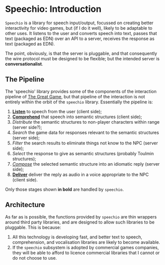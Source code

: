 # Speechio: Introduction

`Speechio` is a library for speech input/output, focussed on creating better
interactivity for video games, but (if I do it well), likely to be adaptable
to other uses. It listens to the user and converts speech into text, passes that text (packaged as EDN) over an API to a server, receives the response as text (packaged as EDN).

The point, obviously, is that the server is pluggable, and that consequently the wire protocol must be designed to be flexible; but the intended server is **conversationalist**.

## The Pipeline

The 'speechio' library provides some of the components of the interaction 
pipeline of 
[The Great Game](https://simon-brooke.github.io/the-great-game/codox/index.html), but that pipeline of the interaction is not 
entirely within the orbit of the `speechio` library. Essentially the pipeline is:

1. **[Listen](listen.html)** to speech from the user (client side);
2. **[Comprehend](comprehend.html)** that speech into semantic structures (client side);
3. *Distribute* the semantic structures to non-player characters within range (server side?);
4. *Search* the game data for responses relevant to the semantic structures (server side);
5. *Filter* the search results to eliminate things not know to the NPC (server side);
6. *Select* the response to give as semantic structures (probably Toulmin 
structures);
7. *[Compose](compose.html)* the selected semantic structure into an idiomatic reply (server side);
8. **[Deliver](deliver.html)** deliver the reply as audio in a voice appropriate to the NPC (client side).

Only those stages shown **in bold** are handled by `speechio`.

## Architecture

As far as is possible, the functions provided by `speechio` are thin wrappers 
around third party libraries, and are designed to allow such libraries to be
pluggable. This is because:

1. All this technology is developing fast, and better text to speech, 
comprehension, and vocalisation libraries are likely to become available.
2. If the `speechio` subsystem is adopted by commercial games companies,
they will be able to afford to licence commercial libraries that I cannot
or do not choose to use.